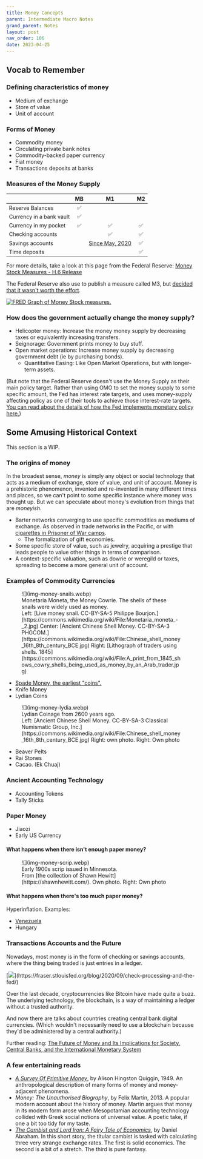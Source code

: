 ```yaml
---
title: Money Concepts
parent: Intermediate Macro Notes
grand_parent: Notes
layout: post
nav_order: 106
date: 2023-04-25
---
```


<!--last_modified_date: 2022-09-14-->


## Vocab to Remember

### Defining characteristics of money

- Medium of exchange
- Store of value
- Unit of account


### Forms of Money
- Commodity money
- Circulating private bank notes
- Commodity-backed paper currency
- Fiat money
- Transactions deposits at banks



### Measures of the Money Supply



| | MB | M1 | M2 |
|:--|:-:|:-:|:-:|
| Reserve Balances         | ✅ |  |  |
| Currency in a bank vault | ✅ |  |  |
| Currency in my pocket    | ✅ | ✅ | ✅ |
| Checking accounts |  | ✅ | ✅ |
| Savings accounts |  | [Since May, 2020](https://fredblog.stlouisfed.org/2021/01/whats-behind-the-recent-surge-in-the-m1-money-supply/) | ✅ |
| Time deposits |  |  | ✅ |

For more details, take a look at this page from the Federal Reserve: 
[Money Stock Measures - H.6 Release](https://www.federalreserve.gov/releases/h6/current/default.htm)

The Federal Reserve also use to publish a measure called M3,
but [decided that it wasn't worth the effort](https://www.federalreserve.gov/releases/h6/discm3.htm).

[![FRED Graph of Money Stock measures.](https://fred.stlouisfed.org/graph/fredgraph.png?g=12ewg)](https://fred.stlouisfed.org/graph/?g=12ew3) 
<!--https://fred.stlouisfed.org/graph/?g=12ew3-->



### How does the government actually change the money supply?

- Helicopter money: Increase the money money supply by decreasing taxes or equivalently increasing transfers.
- Seignorage: Government prints money to buy stuff.
- Open market operations: Increase money supply by decreasing government debt (ie by purchasing bonds).
  - Quantitative Easing: Like Open Market Operations, but with longer-term assets.

(But note that the Federal Reserve doesn't use the Money Supply as their main policy target.
Rather than using OMO to set the money supply to some specific amount,
the Fed has interest rate targets, and uses money-supply affecting policy 
as one of their tools to achieve those interest-rate targets.
[You can read about the details of how the Fed implements monetary policy here.](https://www.federalreserve.gov/econres/feds/the-feds-ample-reserves-approach-to-implementing-monetary-policy.htm)) 





## Some Amusing Historical Context

This section is a WIP.


### The origins of money

<!--The MB,M1,M2 Money Supplies are precisely defined.-->
In the broadest sense, *money* is simply 
any object or social technology that 
acts as a medium of exchange, store of value, and unit of account.
Money is a prehistoric phenomenon, 
invented and re-invented in many different times and places,
so we can't point to some specific instance where money was thought up.
But we can speculate about money's evolution from things that are *moneyish*.

- Barter networks converging to use specific commodities as mediums of exchange. As observed in trade networks in the Pacific, or with [cigarettes in Prisoner of War camps](http://icm.clsbe.lisboa.ucp.pt/docentes/url/jcn/ie2/0POWCamp.pdf).
  - The formalization of gift economies. <!--Which really aren't too dissimilar from barter.-->
- Some specific store of value, such as jewelry, acquiring a prestige that leads people to value other things in terms of comparison.
- A context-specific valuation, such as dowrie or weregild or taxes, spreading to become a more general unit of account.




### Examples of Commodity Currencies

<figure markdown="block">
![](img-money-snails.webp)
<figcaption  markdown="block">Monetaria Moneta, the Money Cowrie. The shells of these snails were widely used as money.
<br>
Left: [Live money snail. CC-BY-SA-5 Philippe Bourjon.](https://commons.wikimedia.org/wiki/File:Monetaria_moneta_-_2.jpg)
Center: [Ancient Chinese Shell Money. CC-BY-SA-3 PHGCOM.](https://commons.wikimedia.org/wiki/File:Chinese_shell_money_16th_8th_century_BCE.jpg)
Right: [Lithograph of traders using shells. 1845](https://commons.wikimedia.org/wiki/File:A_print_from_1845_shows_cowry_shells_being_used_as_money_by_an_Arab_trader.jpg)
</figcaption>
</figure>

- [Spade Money, the earliest "coins".](https://www.nationalgeographic.com/history/article/worlds-oldest-coin-factory-discovered-in-china)
- Knife Money
- Lydian Coins



<figure markdown="block">
![](img-money-lydia.webp)
<figcaption markdown="block">Lydian Coinage from 2600 years ago.
<br>
Left: [Ancient Chinese Shell Money. CC-BY-SA-3 Classical Numismatic Group, Inc.](https://commons.wikimedia.org/wiki/File:Chinese_shell_money_16th_8th_century_BCE.jpg) Right: own photo.
Right: Own photo
</figcaption>
</figure>

- Beaver Pelts
- Rai Stones
- Cacao. (Ek Chuaj)

<!--mention difficulties caused by gold thread-->



### Ancient Accounting Technology

- Accounting Tokens
- Tally Sticks


### Paper Money

- Jiaozi
- Early US Currency


<!-- 
财富 財富 
https://commons.wikimedia.org/wiki/Commodity_money
-->


#### What happens when there isn't enough paper money?


<figure markdown="block">
![](img-money-scrip.webp)
<figcaption markdown="block">Early 1900s scrip issued in Minnesota.
<br>
From [the collection of Shawn Hewitt](https://shawnhewitt.com/). Own photo.
Right: Own photo
</figcaption>
</figure>

#### What happens when there's too much paper money?

Hyperinflation. Examples:
- [Venezuela](https://tradingeconomics.com/venezuela/inflation-cpi)
- Hungary





### Transactions Accounts and the Future

Nowadays, most money is in the form of checking or savings accounts, where the thing being traded is just entries in a ledger.

[![](https://fraser.stlouisfed.org/files/docs/historical/frbsl_history/media/flow_of_checks_200_merged.jpg?)](https://fraser.stlouisfed.org/blog/2020/09/check-processing-and-the-fed/)

Over the last decade, cryptocurrencies like Bitcoin have made quite a buzz.
The underlying technology, the blockchain, is a way of maintaining a ledger without a trusted authority.

And now there are talks about countries creating central bank digital currencies.
(Which wouldn't necessarily need to use a blockchain because they'd be administered by a central authority.)

Further reading: [The Future of Money and Its Implications for Society, Central Banks, and the International Monetary System](https://research.stlouisfed.org/publications/review/2022/12/23/the-future-of-money-and-its-implications-for-society-central-banks-and-the-international-monetary-system)






### A few entertaining reads

- [*A Survey Of Primitive Money*](https://archive.org/details/surveyofprimitiv033390mbp),
by Alison Hingston Quiggin, 1949. An anthropological description of many forms of money and money-adjacent phenomena.
- *Money: The Unauthorised Biography*, by Felix Martin, 2013. A popular modern account about the history of money. Martin argues that money in its modern form arose when Mesopotamian accounting technology collided with Greek social notions of universal value. A poetic take, if one a bit too tidy for my taste.
- [*The Cambist and Lord Iron: A Fairy Tale of Economics*](https://www.lightspeedmagazine.com/fiction/the-cambist-and-lord-iron-a-fairy-tale-of-economics/), by Daniel Abraham. In this short story, the titular cambist is tasked with calculating three very strange exchange rates. The first is solid economics. The second is a bit of a stretch. The third is pure fantasy.




<!--
### Is the Use of Money a form of barter?


The Andaman Islanders, the Australians, the Eskimo, the Central
Asiatics and the Maori have neither geographical environment nor
race in common, but they are (or were) alike in one characteristic,
a comparative self-sufficiency. In these so-called primitive societies where division of labour, save between men and women, scarcely
exists, where each family group could provide for its own needs without outside help or external supplies, currency is not to be looked for;
trade can scarcely develop;
barter is rarely organized; 
and though
there is present-giving, it has little commercial importance. But groups so independent and so self-contained are rarely found;
even among the most aloof there are indications of
extra attractions and external contacts, and women are generally the
disturbing element.
Abundant illustrations will be found in the
following pages:a brief glance at what is happening in the Solomon
Islands at the present time, showing successive stages in the evolution
of the use of money, may form the prelude.


'No study so successfully combats the error of separating history into watertight compartments as the study of numismatics,'says Scltman in an earlier volume
of this series (1933, p. 265), and the study of money before
it becomes numismatics is even less lamenable to such separation.



EVERYONE, except an economist, knows what'money' means,
and even an economist can describe it in the course of a chapter or
so, but it is impossible to define with rigid outlines.
It emerges dimly from objects of presentation or exchange, and shades imper-
ceptibly into recognizable monetary forms with uncertain boundaries
on either hand, and much of the material of this book hovers on the
borders.


> For the two parties in a transaction may themselves stand in different categories. The trader may consider that he is paying current money when he buys a fowl for ten lengths of brass wire; while the seller regards the exchange as 'mere barter'. 
-- A.H. Quiggin, A Survey of Primitive Money: the Beginnings of Currency



[A Survey Of Primitive Money](https://archive.org/details/surveyofprimitiv033390mbp),
Alison Hingston Quiggin, 1949

[Primitive Money](https://archive.org/details/in.ernet.dli.2015.190322/), Paul Einzig, 1947


-->


